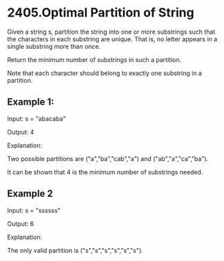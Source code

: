 
# 2405.Optimal Partition of String



Given a string s, partition the string into one or more substrings such that the characters in each substring are unique. That is, no letter appears in a single substring more than once.

Return the minimum number of substrings in such a partition.

Note that each character should belong to exactly one substring in a partition.
## Example 1:

Input: s = "abacaba"

Output: 4

Explanation:

Two possible partitions are ("a","ba","cab","a") and ("ab","a","ca","ba").

It can be shown that 4 is the minimum number of substrings needed.


## Example 2

Input: s = "ssssss"

Output: 6

Explanation:

The only valid partition is ("s","s","s","s","s","s").



